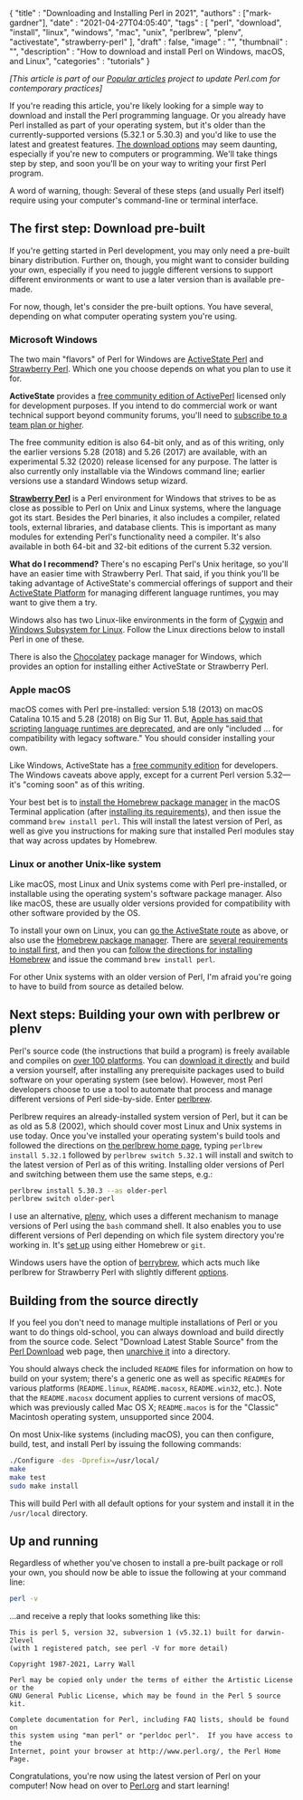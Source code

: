 
  {
    "title"       : "Downloading and Installing Perl in 2021",
    "authors"     : ["mark-gardner"],
    "date"        : "2021-04-27T04:05:40",
    "tags"        : [
                      "perl",
                      "download",
                      "install",
                      "linux",
                      "windows",
                      "mac",
                      "unix",
                      "perlbrew",
                      "plenv",
                      "activestate",
                      "strawberry-perl"
                    ],
    "draft"       : false,
    "image"       : "",
    "thumbnail"   : "",
    "description" : "How to download and install Perl on Windows, macOS, and Linux",
    "categories"  : "tutorials"
  }

*[This article is part of our [Popular articles](https://github.com/tpf/perldotcom/projects/1) project to update
Perl.com for contemporary practices]*

If you're reading this article, you're likely looking for a simple way
to download and install the Perl programming language. Or you already
have Perl installed as part of your operating system, but it's older
than the currently-supported versions (5.32.1 or 5.30.3) and you'd
like to use the latest and greatest features. [The download
options](https://www.perl.org/get.html) may seem daunting, especially
if you're new to computers or programming. We'll take things step by
step, and soon you'll be on your way to writing your first Perl
program.

A word of warning, though: Several of these steps (and usually Perl
itself) require using your computer's command-line or terminal
interface.

The first step: Download pre-built
----------------------------------

If you're getting started in Perl development, you may only need a
pre-built binary distribution. Further on, though, you might want to
consider building your own, especially if you need to juggle different
versions to support different environments or want to use a later
version than is available pre-made.

For now, though, let's consider the pre-built options. You have
several, depending on what computer operating system you're using.

### Microsoft Windows

The two main "flavors" of Perl for Windows are
[ActiveState Perl](https://www.activestate.com/products/perl/) and
[Strawberry Perl](https://strawberryperl.com/). Which one you choose depends
on what you plan to use it for.

**ActiveState** provides a
[free community edition of ActivePerl](https://www.activestate.com/products/perl/downloads/)
licensed only for development purposes. If you intend to do
commercial work or want technical support beyond community forums, you'll
need to
[subscribe to a team plan or higher](https://www.activestate.com/solutions/pricing/).

The free community edition is also 64-bit only, and as of this writing, only
the earlier versions 5.28 (2018) and 5.26 (2017) are available, with an
experimental 5.32 (2020) release licensed for any purpose. The latter is
also currently only installable via the Windows command line; earlier
versions use a standard Windows setup wizard.

**[Strawberry Perl](https://strawberryperl.com/)** is a Perl environment for
Windows that strives to be as close as possible to Perl on Unix and Linux
systems, where the language got its start. Besides the Perl binaries, it
also includes a compiler, related tools, external libraries, and database
clients. This is important as many modules for extending Perl's
functionality need a compiler. It's also available in both 64-bit and
32-bit editions of the current 5.32 version.

**What do I recommend?** There's no escaping Perl's Unix heritage, so you'll
have an easier time with Strawberry Perl. That said, if you think you'll be
taking advantage of ActiveState's commercial offerings of support and their
[ActiveState Platform](https://www.activestate.com/products/platform/) for
managing different language runtimes, you may want to give them a try.

Windows also has two Linux-like environments in the form of
[Cygwin](https://www.cygwin.com/) and
[Windows Subsystem for Linux](https://docs.microsoft.com/en-us/windows/wsl/).
Follow the Linux directions below to install Perl in one of these.

There is also the [Chocolatey](https://chocolatey.org/) package manager for
Windows, which provides an option for installing either ActiveState or
Strawberry Perl.

### Apple macOS

macOS comes with Perl pre-installed: version
5.18 (2013) on macOS Catalina 10.15 and 5.28 (2018) on Big Sur 11. But,
[Apple has said that scripting language runtimes are deprecated](https://developer.apple.com/documentation/macos-release-notes/macos-catalina-10_15-release-notes#Scripting-Language-Runtimes),
and are only "included ... for compatibility with legacy software." You
should consider installing your own.

Like Windows, ActiveState has a
[free community edition](https://www.activestate.com/products/perl/downloads/)
for developers. The Windows caveats above apply, except for a current Perl
version 5.32—it's "coming soon" as of this writing.

Your best bet is to [install the Homebrew package manager](https://brew.sh/)
in the macOS Terminal application (after
[installing its requirements](https://docs.brew.sh/Installation#macos-requirements)),
and then issue the command `brew install perl`. This will install the latest
version of Perl, as well as give you instructions for making sure that
installed Perl modules stay that way across updates by Homebrew.

### Linux or another Unix-like system

Like macOS, most Linux and Unix
systems come with Perl pre-installed, or installable using the operating
system's software package manager. Also like macOS, these are usually older
versions provided for compatibility with other software provided by the
OS.

To install your own on Linux, you can
[go the ActiveState route](https://www.activestate.com/products/perl/downloads/)
as above, or also use the
[Homebrew package manager](https://docs.brew.sh/Homebrew-on-Linux). There are
[several requirements to install first](https://docs.brew.sh/Homebrew-on-Linux#requirements),
and then you can
[follow the directions for installing Homebrew](https://brew.sh/) and issue
the command `brew install perl`.

For other Unix systems with an older version of Perl, I'm afraid you're going
to have to build from source as detailed below.

Next steps: Building your own with perlbrew or plenv
----------------------------------------------------

Perl's source code (the instructions that build a program) is freely
available and compiles on [over 100
platforms](https://perldoc.pl/perlport#PLATFORMS). You can [download
it directly](https://www.perl.org/get.html) and build a version
yourself, after installing any prerequisite packages used to build
software on your operating system (see below). However, most Perl
developers choose to use a tool to automate that process and manage
different versions of Perl side-by-side. Enter
[perlbrew](https://perlbrew.pl/).

Perlbrew requires an already-installed system version of Perl, but it
can be as old as 5.8 (2002), which should cover most Linux and Unix
systems in use today. Once you've installed your operating system's
build tools and followed the directions on [the perlbrew home
page](https://perlbrew.pl/), typing `perlbrew install 5.32.1` followed
by `perlbrew switch 5.32.1` will install and switch to the latest
version of Perl as of this writing. Installing older versions of Perl
and switching between them use the same steps, e.g.:

```bash
perlbrew install 5.30.3 --as older-perl
perlbrew switch older-perl
```

I use an alternative, [plenv](https://github.com/tokuhirom/plenv),
which uses a different mechanism to manage versions of Perl using the `bash`
command shell. It also enables you to use different versions of Perl depending
on which file system directory you're working in. It's
[set up](https://github.com/tokuhirom/plenv/blob/master/README.md#installation)
using either Homebrew or `git`.

Windows users have the option of
[berrybrew](https://github.com/stevieb9/berrybrew), which acts much like
perlbrew for Strawberry Perl with slightly different
[options](https://github.com/stevieb9/berrybrew#commands).

Building from the source directly
---------------------------------

If you feel you don't need to manage multiple installations of Perl or you
want to do things old-school, you can always download and build directly from
the source code. Select "Download Latest Stable Source" from the
[Perl Download](https://www.perl.org/get.html) web page, then
[unarchive it](https://opensource.com/article/17/7/how-unzip-targz-file)
into a directory.

You should always check the included `README` files for information on how to
build on your system; there's a generic one as well as specific `README`s for
various platforms (`README.linux`, `README.macosx`, `README.win32`, etc.).
Note that the `README.macosx` document applies to current versions of macOS,
which was previously called Mac OS X; `README.macos` is for the "Classic"
Macintosh operating system, unsupported since 2004.

On most Unix-like systems (including macOS), you can then configure, build,
test, and install Perl by issuing the following commands:

```bash
./Configure -des -Dprefix=/usr/local/
make
make test
sudo make install
```

This will build Perl with all default options for your system and install it
in the `/usr/local` directory.

Up and running
--------------

Regardless of whether you've chosen to install a pre-built package or roll
your own, you should now be able to issue the following at your command line:

```bash
perl -v
```

...and receive a reply that looks something like this:

```
This is perl 5, version 32, subversion 1 (v5.32.1) built for darwin-2level
(with 1 registered patch, see perl -V for more detail)

Copyright 1987-2021, Larry Wall

Perl may be copied only under the terms of either the Artistic License or the
GNU General Public License, which may be found in the Perl 5 source kit.

Complete documentation for Perl, including FAQ lists, should be found on
this system using "man perl" or "perldoc perl".  If you have access to the
Internet, point your browser at http://www.perl.org/, the Perl Home Page.
```

Congratulations, you're now using the latest version of Perl on your computer!
Now head on over to [Perl.org](https://perl.org) and start learning!
